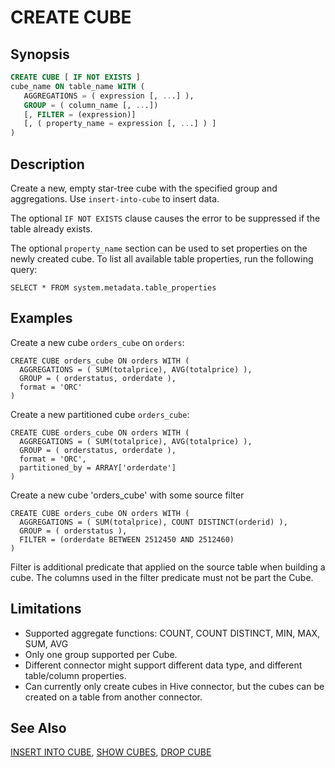 CREATE CUBE
============

Synopsis
--------

``` sql
CREATE CUBE [ IF NOT EXISTS ]
cube_name ON table_name WITH (
   AGGREGATIONS = ( expression [, ...] ),
   GROUP = ( column_name [, ...])
   [, FILTER = (expression)]
   [, ( property_name = expression [, ...] ) ] 
)
```

Description
-----------

Create a new, empty star-tree cube with the specified group and aggregations. Use `insert-into-cube` to insert data.

The optional `IF NOT EXISTS` clause causes the error to be suppressed if the table already exists.

The optional `property_name` section can be used to set properties on the newly created cube. To list all available table properties, run the following query:

    SELECT * FROM system.metadata.table_properties

Examples
--------

Create a new cube `orders_cube` on `orders`:

    CREATE CUBE orders_cube ON orders WITH (
      AGGREGATIONS = ( SUM(totalprice), AVG(totalprice) ),
      GROUP = ( orderstatus, orderdate ),
      format = 'ORC'
    )

Create a new partitioned cube `orders_cube`:

    CREATE CUBE orders_cube ON orders WITH (
      AGGREGATIONS = ( SUM(totalprice), AVG(totalprice) ),
      GROUP = ( orderstatus, orderdate ),
      format = 'ORC',
      partitioned_by = ARRAY['orderdate']
    )

Create a new cube 'orders_cube' with some source filter

    CREATE CUBE orders_cube ON orders WITH (
      AGGREGATIONS = ( SUM(totalprice), COUNT DISTINCT(orderid) ),
      GROUP = ( orderstatus ),
      FILTER = (orderdate BETWEEN 2512450 AND 2512460)
    )

Filter is additional predicate that applied on the source table when building a cube. The columns used in the filter predicate must not be part the Cube.

Limitations
-----------

- Supported aggregate functions:
      COUNT, COUNT DISTINCT, MIN, MAX, SUM, AVG
- Only one group supported per Cube.  
- Different connector might support different data type, and different table/column properties.
- Can currently only create cubes in Hive connector, but the cubes can be created on a table from another connector. 

See Also
--------
[INSERT INTO CUBE](./insert-cube.html), [SHOW CUBES](./show-cubes.html), [DROP CUBE](./drop-cube.html)